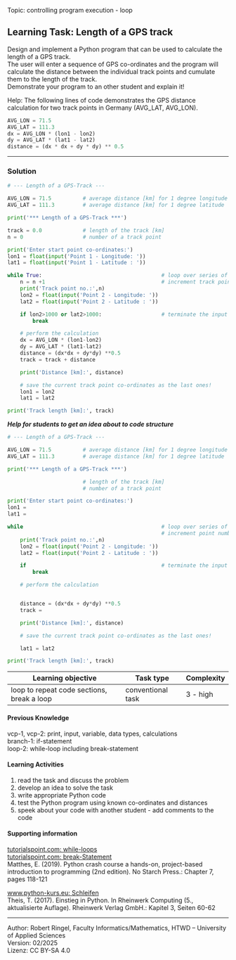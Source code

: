 Topic: controlling program execution - loop

## Learning Task: Length of a GPS track

Design and implement a Python program that can be used to calculate the length of a GPS track.  
The user will enter a sequence of GPS co-ordinates and the program will calculate the distance between the individual track points and cumulate them to the length of the track.  
Demonstrate your program to an other student and explain it!

Help: The following lines of code demonstrates the GPS distance calculation for two track points in Germany (AVG_LAT, AVG_LON).

``` python
AVG_LON = 71.5
AVG_LAT = 111.3
dx = AVG_LON * (lon1 - lon2)
dy = AVG_LAT * (lat1 - lat2)
distance = (dx * dx + dy * dy) ** 0.5
```

---------------------------------------

### Solution

``` python
# --- Length of a GPS-Track ---

AVG_LON = 71.5          # average distance [km] for 1 degree longitude
AVG_LAT = 111.3         # average distance [km] for 1 degree latitude

print('*** Length of a GPS-Track ***')

track = 0.0             # length of the track [km]
n = 0                   # number of a track point

print('Enter start point co-ordinates:')
lon1 = float(input('Point 1 - Longitude: '))
lat1 = float(input('Point 1 - Latitude : '))

while True:                                      # loop over series of track points
	n = n +1                                     # increment track point number
	print('Track point no.:',n)
	lon2 = float(input('Point 2 - Longitude: '))
	lat2 = float(input('Point 2 - Latitude : '))

	if lon2>1000 or lat2>1000:                   # terminate the input loop
		break

    # perform the calculation
	dx = AVG_LON * (lon1-lon2)
	dy = AVG_LAT * (lat1-lat2)
	distance = (dx*dx + dy*dy) **0.5
	track = track + distance

	print('Distance [km]:', distance)

    # save the current track point co-ordinates as the last ones!
	lon1 = lon2
	lat1 = lat2

print('Track length [km]:', track)
```

***Help for students to get an idea about to code structure***
``` python
# --- Length of a GPS-Track ---

AVG_LON = 71.5          # average distance [km] for 1 degree longitude
AVG_LAT = 111.3         # average distance [km] for 1 degree latitude

print('*** Length of a GPS-Track ***')

                        # length of the track [km]
                        # number of a track point

print('Enter start point co-ordinates:')
lon1 =  
lat1 =  

while                                            # loop over series of track points
	                                             # increment point number
	print('Track point no.:',n)
	lon2 = float(input('Point 2 - Longitude: '))
	lat2 = float(input('Point 2 - Latitude : '))

	if                                           # terminate the input loop
		break

    # perform the calculation


	distance = (dx*dx + dy*dy) **0.5
	track = 

	print('Distance [km]:', distance)  

    # save the current track point co-ordinates as the last ones!

	lat1 = lat2

print('Track length [km]:', track)
```

| **Learning objective**                         | **Task type**   | **Complexity** |
| ---------------------------------------------- | --------------- | -------------- |
| loop to repeat code sections, break a loop     | conventional task | 3 - high     |  

#### Previous Knowledge

vcp-1, vcp-2: print, input, variable, data types, calculations  
branch-1: if-statement  
loop-2: while-loop including break-statement  

#### Learning Activities

1) read the task and discuss the problem 
2) develop an idea to solve the task
3) write appropriate Python code
4) test the Python program using known co-ordinates and distances
5) speek about your code with another student - add comments to the code

#### Supporting information

[tutorialspoint.com: while-loops](https://www.tutorialspoint.com/python/python_while_loops.htm)  
[tutorialspoint.com: break-Statement](https://www.tutorialspoint.com/python/python_break_statement.htm)  
Matthes, E. (2019). Python crash course a hands-on, project-based introduction to programming (2nd edition). No Starch Press.: Chapter 7, pages 118-121

[www.python-kurs.eu: Schleifen](https://python-kurs.eu/python3_schleifen.php)  
Theis, T. (2017). Einstieg in Python. In Rheinwerk Computing (5., aktualisierte Auflage). Rheinwerk Verlag GmbH.: Kapitel 3, Seiten 60-62

---------------------------------------

Author: Robert Ringel, Faculty Informatics/Mathematics, HTWD – University of Applied Sciences  
Version: 02/2025  
Lizenz: CC BY-SA 4.0
